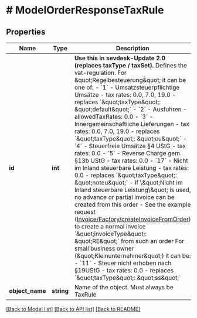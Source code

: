# # ModelOrderResponseTaxRule

## Properties

Name | Type | Description | Notes
------------ | ------------- | ------------- | -------------
**id** | **int** | **Use this in sevdesk-Update 2.0 (replaces taxType / taxSet).**  Defines the vat-regulation. For \&quot;Regelbesteuerung\&quot; it can be one of:   - &#x60;1&#x60; - Umsatzsteuerpflichtige Umsätze - tax rates: 0.0, 7.0, 19.0 - replaces &#x60;\&quot;taxType\&quot;: \&quot;default\&quot;&#x60;   - &#x60;2&#x60; - Ausfuhren - allowedTaxRates: 0.0   - &#x60;3&#x60; - Innergemeinschaftliche Lieferungen - tax rates: 0.0, 7.0, 19.0 - replaces &#x60;\&quot;taxType\&quot;: \&quot;eu\&quot;&#x60;   - &#x60;4&#x60; - Steuerfreie Umsätze §4 UStG - tax rates: 0.0   - &#x60;5&#x60; - Reverse Charge gem. §13b UStG - tax rates: 0.0   - &#x60;17&#x60; - Nicht im Inland steuerbare Leistung - tax rates: 0.0 - replaces &#x60;\&quot;taxType\&quot;: \&quot;noteu\&quot;&#x60;     - If \\\&quot;Nicht im Inland steuerbare Leistung\\\&quot; is used, no advance or partial invoice can be created from this order     - See the example request ([Invoice/Factory/createInvoiceFromOrder](#tag/Invoice/operation/createInvoiceFromOrder)) to create a normal invoice &#x60;\&quot;invoiceType\&quot;: \&quot;RE\&quot;&#x60; from such an order  For small business owner (\&quot;Kleinunternehmer\&quot;) it can be:   - &#x60;11&#x60; - Steuer nicht erhoben nach §19UStG - tax rates: 0.0 - replaces &#x60;\&quot;taxType\&quot;: \&quot;ss\&quot;&#x60; |
**object_name** | **string** | Name of the object. Must always be TaxRule |

[[Back to Model list]](../../README.md#models) [[Back to API list]](../../README.md#endpoints) [[Back to README]](../../README.md)
